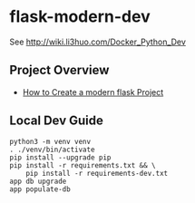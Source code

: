 # flask-modern-dev
See http://wiki.li3huo.com/Docker_Python_Dev

## Project Overview
- [How to Create a modern flask Project](doc/CREATE-HOWTO.md)

## Local Dev Guide

    python3 -m venv venv
    . ./venv/bin/activate
    pip install --upgrade pip
    pip install -r requirements.txt && \
        pip install -r requirements-dev.txt
    app db upgrade
    app populate-db
    